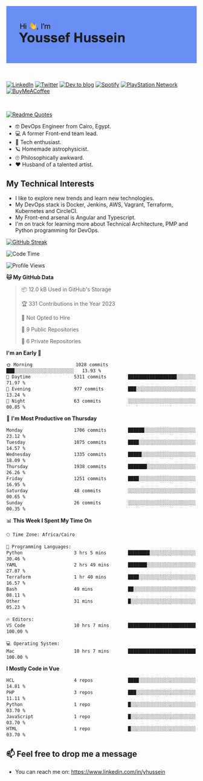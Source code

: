 [![Youssef's GitHub Banner](./assets/youssef-hussein.png)](https://github.com/yorki404)

</br>

[![LinkedIn](https://img.shields.io/badge/linkedin-%230077B5.svg?style=for-the-badge&logo=linkedin&logoColor=white)](https://www.linkedin.com/in/yhussein/)
[![Twitter](https://img.shields.io/badge/yorki404-%231DA1F2.svg?style=for-the-badge&logo=Twitter&logoColor=white)](https://twitter.com/yorki404)
[![Dev.to blog](https://img.shields.io/badge/dev.to-0A0A0A?style=for-the-badge&logo=dev.to&logoColor=white)](https://dev.to/yorki404)
[![Spotify](https://img.shields.io/badge/Spotify-1ED760?style=for-the-badge&logo=spotify&logoColor=white)](https://open.spotify.com/user/yorki404)
[![PlayStation Network](https://img.shields.io/badge/PSN-%230070D1.svg?style=for-the-badge&logo=Playstation&logoColor=white)](https://psnprofiles.com/yorki404)
[![BuyMeACoffee](https://img.shields.io/badge/Buy%20Me%20a%20Coffee-ffdd00?style=for-the-badge&logo=buy-me-a-coffee&logoColor=black)](https://www.buymeacoffee.com/Yorki404)

</br>

[![Readme Quotes](https://quotes-github-readme.vercel.app/api?type=horizontal&theme=dark)](https://github.com/piyushsuthar/github-readme-quotes)


- :nerd_face: DevOps Engineer from Cairo, Egypt.
- :computer: A former Front-end team lead.
- :satellite: Tech enthusiast.
- :ringed_planet: Homemade astrophysicist.
- :roll_eyes: Philosophically awkward.
- :heart: Husband of a talented artist.

## My Technical Interests

- I like to explore new trends and learn new technologies.
- My DevOps stack is Docker, Jenkins, AWS, Vagrant, Terraform, Kubernetes and CircleCI.
- My Front-end arsenal is Angular and Typescript.
- I'm on track for learning more about Technical Architecture, PMP and Python programming for DevOps.

[![GitHub Streak](https://github-readme-streak-stats.herokuapp.com/?user=yorki404&theme=dark)](https://git.io/streak-stats)

<!--START_SECTION:waka-->
![Code Time](http://img.shields.io/badge/Code%20Time-481%20hrs%2019%20mins-blue)

![Profile Views](http://img.shields.io/badge/Profile%20Views-33-blue)

**🐱 My GitHub Data** 

> 📦 12.0 kB Used in GitHub's Storage 
 > 
> 🏆 331 Contributions in the Year 2023
 > 
> 🚫 Not Opted to Hire
 > 
> 📜 9 Public Repositories 
 > 
> 🔑 6 Private Repositories 
 > 
**I'm an Early 🐤** 

```text
🌞 Morning                1028 commits        ███░░░░░░░░░░░░░░░░░░░░░░   13.93 % 
🌆 Daytime                5311 commits        ██████████████████░░░░░░░   71.97 % 
🌃 Evening                977 commits         ███░░░░░░░░░░░░░░░░░░░░░░   13.24 % 
🌙 Night                  63 commits          ░░░░░░░░░░░░░░░░░░░░░░░░░   00.85 % 
```
📅 **I'm Most Productive on Thursday** 

```text
Monday                   1706 commits        ██████░░░░░░░░░░░░░░░░░░░   23.12 % 
Tuesday                  1075 commits        ████░░░░░░░░░░░░░░░░░░░░░   14.57 % 
Wednesday                1335 commits        █████░░░░░░░░░░░░░░░░░░░░   18.09 % 
Thursday                 1938 commits        ███████░░░░░░░░░░░░░░░░░░   26.26 % 
Friday                   1251 commits        ████░░░░░░░░░░░░░░░░░░░░░   16.95 % 
Saturday                 48 commits          ░░░░░░░░░░░░░░░░░░░░░░░░░   00.65 % 
Sunday                   26 commits          ░░░░░░░░░░░░░░░░░░░░░░░░░   00.35 % 
```


📊 **This Week I Spent My Time On** 

```text
🕑︎ Time Zone: Africa/Cairo

💬 Programming Languages: 
Python                   3 hrs 5 mins        ████████░░░░░░░░░░░░░░░░░   30.46 % 
YAML                     2 hrs 49 mins       ███████░░░░░░░░░░░░░░░░░░   27.87 % 
Terraform                1 hr 40 mins        ████░░░░░░░░░░░░░░░░░░░░░   16.57 % 
Bash                     49 mins             ██░░░░░░░░░░░░░░░░░░░░░░░   08.11 % 
Other                    31 mins             █░░░░░░░░░░░░░░░░░░░░░░░░   05.23 % 

🔥 Editors: 
VS Code                  10 hrs 7 mins       █████████████████████████   100.00 % 

💻 Operating System: 
Mac                      10 hrs 7 mins       █████████████████████████   100.00 % 
```

**I Mostly Code in Vue** 

```text
HCL                      4 repos             ████░░░░░░░░░░░░░░░░░░░░░   14.81 % 
PHP                      3 repos             ███░░░░░░░░░░░░░░░░░░░░░░   11.11 % 
Python                   1 repo              █░░░░░░░░░░░░░░░░░░░░░░░░   03.70 % 
JavaScript               1 repo              █░░░░░░░░░░░░░░░░░░░░░░░░   03.70 % 
HTML                     1 repo              █░░░░░░░░░░░░░░░░░░░░░░░░   03.70 % 
```




<!--END_SECTION:waka-->

## 📫 Feel free to drop me a message
- You can reach me on: https://www.linkedin.com/in/yhussein
